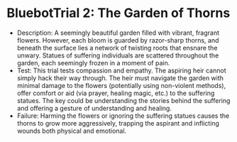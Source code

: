 # BluebotTrial 2: The Garden of Thorns

- Description: A seemingly beautiful garden filled with vibrant, fragrant flowers. However, each bloom is guarded by razor-sharp thorns, and beneath the surface lies a network of twisting roots that ensnare the unwary. Statues of suffering individuals are scattered throughout the garden, each seemingly frozen in a moment of pain.
- Test: This trial tests compassion and empathy. The aspiring heir cannot simply hack their way through. The heir must navigate the garden with minimal damage to the flowers (potentially using non-violent methods), offer comfort or aid (via prayer, healing magic, etc.) to the suffering statues. The key could be understanding the stories behind the suffering and offering a gesture of understanding and healing.
- Failure: Harming the flowers or ignoring the suffering statues causes the thorns to grow more aggressively, trapping the aspirant and inflicting wounds both physical and emotional.